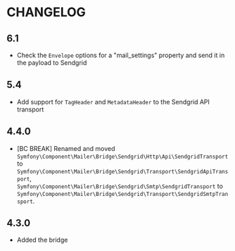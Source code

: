 CHANGELOG
=========

6.1
---

* Check the `Envelope` options for a "mail_settings" property and send it in
  the payload to Sendgrid

5.4
---

 * Add support for `TagHeader` and `MetadataHeader` to the Sendgrid API transport

4.4.0
-----

 * [BC BREAK] Renamed and moved `Symfony\Component\Mailer\Bridge\Sendgrid\Http\Api\SendgridTransport`
   to `Symfony\Component\Mailer\Bridge\Sendgrid\Transport\SendgridApiTransport`, `Symfony\Component\Mailer\Bridge\Sendgrid\Smtp\SendgridTransport`
   to `Symfony\Component\Mailer\Bridge\Sendgrid\Transport\SendgridSmtpTransport`.

4.3.0
-----

 * Added the bridge
